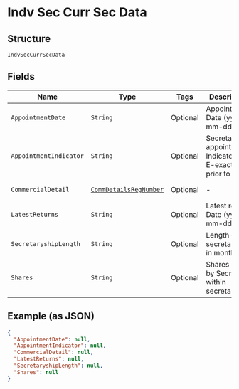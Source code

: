 
# Indv Sec Curr Sec Data

## Structure

`IndvSecCurrSecData`

## Fields

| Name | Type | Tags | Description | Getter | Setter |
|  --- | --- | --- | --- | --- | --- |
| `AppointmentDate` | `String` | Optional | Appointment Date (yyyy-mm-dd) | String getAppointmentDate() | setAppointmentDate(String appointmentDate) |
| `AppointmentIndicator` | `String` | Optional | Secretaryship appointment Indicator - E-exact, P-prior to | String getAppointmentIndicator() | setAppointmentIndicator(String appointmentIndicator) |
| `CommercialDetail` | [`CommDetailsRegNumber`](../../doc/models/comm-details-reg-number.md) | Optional | - | CommDetailsRegNumber getCommercialDetail() | setCommercialDetail(CommDetailsRegNumber commercialDetail) |
| `LatestReturns` | `String` | Optional | Latest returns Date (yyyy-mm-dd) | String getLatestReturns() | setLatestReturns(String latestReturns) |
| `SecretaryshipLength` | `String` | Optional | Length of secretaryship in months | String getSecretaryshipLength() | setSecretaryshipLength(String secretaryshipLength) |
| `Shares` | `String` | Optional | Shares held by Secretary within secretaryship | String getShares() | setShares(String shares) |

## Example (as JSON)

```json
{
  "AppointmentDate": null,
  "AppointmentIndicator": null,
  "CommercialDetail": null,
  "LatestReturns": null,
  "SecretaryshipLength": null,
  "Shares": null
}
```

